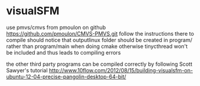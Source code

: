 # visualSFM
use pmvs/cmvs from pmoulon on github https://github.com/pmoulon/CMVS-PMVS.git
follow the instructions there to compile
should notice that outputlinux folder should be created in program/ rather than program/main when doing cmake
otherwise tinycthread won't be included and thus leads to compiling errors

the other third party programs can be compiled correctly by following Scott Sawyer's tutorial http://www.10flow.com/2012/08/15/building-visualsfm-on-ubuntu-12-04-precise-pangolin-desktop-64-bit/
